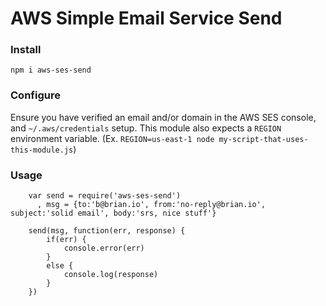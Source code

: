 # AWS Simple Email Service Send

### Install
    
    npm i aws-ses-send

### Configure

Ensure you have verified an email and/or domain in the AWS SES console, and `~/.aws/credentials` setup. This module also expects a `REGION` environment variable. (Ex. `REGION=us-east-1 node my-script-that-uses-this-module.js`)

### Usage

```
    var send = require('aws-ses-send')
      , msg = {to:'b@brian.io', from:'no-reply@brian.io', subject:'solid email', body:'srs, nice stuff'}
    
    send(msg, function(err, response) {
        if(err) {
            console.error(err) 
        }
        else {
            console.log(response)
        }
    })
```
